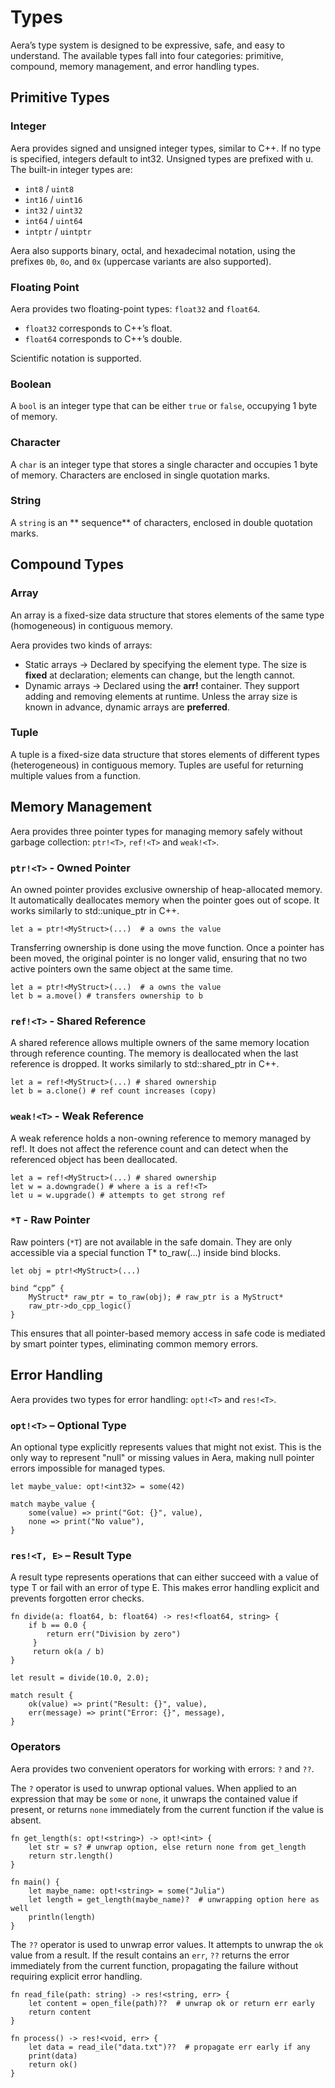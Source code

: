 # Types
Aera’s type system is designed to be expressive, safe, and easy to understand. The available types fall into four categories: primitive, compound, memory management, and error handling types.

## Primitive Types

### Integer
Aera provides signed and unsigned integer types, similar to C++. If no type is specified, integers default to int32. Unsigned types are prefixed with u. The built-in integer types are:
- `int8` / `uint8`
- `int16` / `uint16`
- `int32` / `uint32`
- `int64` / `uint64`
- `intptr` / `uintptr`

Aera also supports binary, octal, and hexadecimal notation, using the prefixes `0b`, `0o`, and `0x` (uppercase variants are also supported).

### Floating Point

Aera provides two floating-point types: `float32` and `float64`.

- `float32` corresponds to C++’s float.
- `float64` corresponds to C++’s double.

Scientific notation is supported.

### Boolean

A `bool` is an integer type that can be either `true` or `false`, occupying 1 byte of memory.

### Character

A `char` is an integer type that stores a single character and occupies 1 byte of memory. Characters are enclosed in single quotation marks.

### String

A `string` is an ** sequence** of characters, enclosed in double quotation marks.

## Compound Types

### Array

An array is a fixed-size data structure that stores elements of the same type (homogeneous) in contiguous memory.

Aera provides two kinds of arrays:
- Static arrays → Declared by specifying the element type. The size is **fixed** at declaration; elements can change, but the length cannot.
- Dynamic arrays → Declared using the **arr!<T>** container. They support adding and removing elements at runtime. Unless the array size is known in advance, dynamic arrays are **preferred**.

### Tuple

A tuple is a fixed-size data structure that stores elements of different types (heterogeneous) in contiguous memory.
Tuples are useful for returning multiple values from a function.

## Memory Management

Aera provides three pointer types for managing memory safely without garbage collection: `ptr!<T>`, `ref!<T>` and `weak!<T>`.

### `ptr!<T>` - Owned Pointer

An owned pointer provides exclusive ownership of heap-allocated memory. It automatically deallocates memory when the pointer goes out of scope. It works similarly to std::unique_ptr<T> in C++.

```aera
let a = ptr!<MyStruct>(...)  # a owns the value
```

Transferring ownership is done using the move function. Once a pointer has been moved, the original pointer is no longer valid, ensuring that no two active pointers own the same object at the same time.

```aera
let a = ptr!<MyStruct>(...)  # a owns the value
let b = a.move() # transfers ownership to b
```

### `ref!<T>` - Shared Reference

A shared reference allows multiple owners of the same memory location through reference counting. The memory is deallocated when the last reference is dropped. It works similarly to std::shared_ptr<T> in C++.

```aera
let a = ref!<MyStruct>(...) # shared ownership
let b = a.clone() # ref count increases (copy)
```

### `weak!<T>` - Weak Reference

A weak reference holds a non-owning reference to memory managed by ref!<T>. It does not affect the reference count and can detect when the referenced object has been deallocated.

```aera
let a = ref!<MyStruct>(...) # shared ownership
let w = a.downgrade() # where a is a ref!<T>
let u = w.upgrade() # attempts to get strong ref
```

### `*T` - Raw Pointer

Raw pointers (`*T`) are not available in the safe domain. They are only accessible via a special function T* to_raw(...) inside bind blocks.

```aera
let obj = ptr!<MyStruct>(...)

bind “cpp” {
    MyStruct* raw_ptr = to_raw(obj); # raw_ptr is a MyStruct*
    raw_ptr->do_cpp_logic()
}
```

This ensures that all pointer-based memory access in safe code is mediated by smart pointer types, eliminating common memory errors. 

## Error Handling

Aera provides two types for error handling: `opt!<T>` and `res!<T>`.

### `opt!<T>` – Optional Type

An optional type explicitly represents values that might not exist. This is the only way to represent "null" or missing values in Aera, making null pointer errors impossible for managed types.
```aera
let maybe_value: opt!<int32> = some(42)

match maybe_value { 
    some(value) => print("Got: {}", value), 
    none => print("No value"), 
}
```

### `res!<T, E>` – Result Type

A result type represents operations that can either succeed with a value of type T or fail with an error of type E. This makes error handling explicit and prevents forgotten error checks.
```aera
fn divide(a: float64, b: float64) -> res!<float64, string> { 
    if b == 0.0 { 
        return err("Division by zero")
     } 
     return ok(a / b)
} 

let result = divide(10.0, 2.0); 

match result { 
    ok(value) => print("Result: {}", value), 
    err(message) => print("Error: {}", message), 
}
```

### Operators

Aera provides two convenient operators for working with errors: `?` and `??`.

The `?` operator is used to unwrap optional values. When applied to an expression that may be `some` or `none`, it unwraps the contained value if present, or returns `none` immediately from the current function if the value is absent.

```aera
fn get_length(s: opt!<string>) -> opt!<int> {
    let str = s? # unwrap option, else return none from get_length
    return str.length()
}

fn main() {
    let maybe_name: opt!<string> = some("Julia")
    let length = get_length(maybe_name)?  # unwrapping option here as well
    println(length)
}
```

The `??` operator is used to unwrap error values. It attempts to unwrap the `ok` value from a result. If the result contains an `err`, `??` returns the error immediately from the current function, propagating the failure without requiring explicit error handling.

```aera
fn read_file(path: string) -> res!<string, err> {
    let content = open_file(path)??  # unwrap ok or return err early
    return content
}

fn process() -> res!<void, err> {
    let data = read_ile("data.txt")??  # propagate err early if any
    print(data)
    return ok()
}
```



